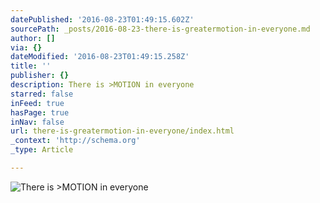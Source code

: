 ```yaml
---
datePublished: '2016-08-23T01:49:15.602Z'
sourcePath: _posts/2016-08-23-there-is-greatermotion-in-everyone.md
author: []
via: {}
dateModified: '2016-08-23T01:49:15.258Z'
title: ''
publisher: {}
description: There is >MOTION in everyone
starred: false
inFeed: true
hasPage: true
inNav: false
url: there-is-greatermotion-in-everyone/index.html
_context: 'http://schema.org'
_type: Article

---
```

![There is >MOTION in everyone](https://the-grid-user-content.s3-us-west-2.amazonaws.com/9d786674-0c58-4e74-ac86-4495fe7ec4bd.jpg)
